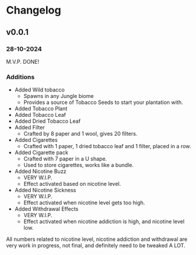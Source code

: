 # Changelog

## v0.0.1
### 28-10-2024

M.V.P. DONE!

### Additions
- Added Wild tobacco
  - Spawns in any Jungle biome
  - Provides a source of Tobacco Seeds to start your plantation with.
- Added Tobacco Plant
- Added Tobacco Leaf
- Added Dried Tobacco Leaf
- Added Filter
  - Crafted by 8 paper and 1 wool, gives 20 filters.
- Added Cigarettes
  - Crafted with 1 paper, 1 dried tobacco leaf and 1 filter, placed in a row.
- Added Cigarette pack
  - Crafted with 7 paper in a U shape.
  - Used to store cigarettes, works like a bundle.
- Added Nicotine Buzz
  - VERY W.I.P.
  - Effect activated based on nicotine level.
- Added Nicotine Sickness
  - VERY W.I.P.
  - Effect activated when nicotine level gets too high.
- Added Withdrawal Effects
  - VERY W.I.P.
  - Effect activated when nicotine addiction is high, and nicotine level low.

All numbers related to nicotine level, nicotine addiction and withdrawal are very work in progress, not final, and definitely need to be tweaked A LOT.